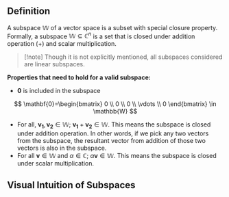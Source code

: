 
## Definition

A subspace $\mathbb{W}$ of a vector space is a subset with special closure property.  Formally, a subspace $\mathbb{W}\subseteq \mathbb{C}^n$ is a set that is closed under addition operation ($+$)  and scalar multiplication. 


> [!note] Though it is not explicitly mentioned, all subspaces considered are linear subspaces.


**Properties that need to hold for a valid subspace:** 
- $\mathbf{0}$ is included in the subspace 

$$
\mathbf{0}=\begin{bmatrix}
 0 \\ 0 \\ 0 \\ \vdots \\ 0 
\end{bmatrix} \in \mathbb{W}
$$
- For all, $\mathbf{v_1}, \mathbf{v_2}\in \mathbb{W}$; $\mathbf{v_1}+\mathbf{v_2} \in \mathbb{W}$. This means the subspace is closed under addition operation. In other words, if we pick any two vectors from the subspace, the resultant vector from addition of those two vectors is also in the subspace.
- For all $\mathbf{v}\in \mathbb{W}$ and $\alpha\in \mathbb{C}$; $\alpha \mathbf{v} \in \mathbb{W}$. This means the subspace is closed under scalar multiplication.

## Visual Intuition of Subspaces


